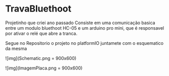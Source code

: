 # TravaBluethoot

Projetinho que criei ano passado
Consiste em uma comunicação basica entre um modulo bluethoot HC-05 e um arduino pro mini, que é responsavel por ativar o relé que abre a tranca.

Segue no Repositorio o projeto no platformIO juntamete com o esquematico da mesma


![img](Schematic.png = 900x600)


![img](ImagemPlaca.png = 900x600)

